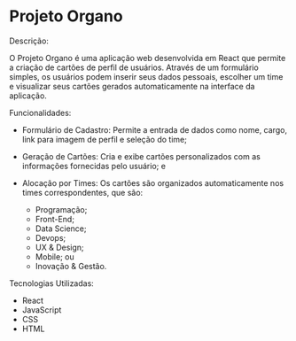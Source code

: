 # Projeto Organo

Descrição: 

O Projeto Organo é uma aplicação web desenvolvida em React que permite a criação de cartões de perfil de usuários. Através de um formulário simples, os usuários podem inserir seus dados pessoais, escolher um time e visualizar seus cartões gerados automaticamente na interface da aplicação.

Funcionalidades: 

  - Formulário de Cadastro: Permite a entrada de dados como nome, cargo, link para imagem de perfil e seleção do time; 
  - Geração de Cartões: Cria e exibe cartões personalizados com as informações fornecidas pelo usuário; e 
  - Alocação por Times: Os cartões são organizados automaticamente nos times correspondentes, que são: 

    * Programação; 
    * Front-End; 
    * Data Science; 
    * Devops; 
    * UX & Design; 
    * Mobile; ou 
    * Inovação & Gestão.

Tecnologias Utilizadas: 

  * React
  * JavaScript
  * CSS
  * HTML
